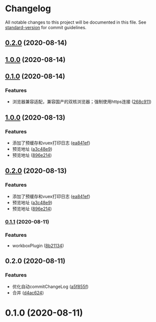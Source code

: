 # Changelog

All notable changes to this project will be documented in this file. See [standard-version](https://github.com/conventional-changelog/standard-version) for commit guidelines.

## [0.2.0](https://github.com/JYbmarawcp/vue-netease-music/compare/v0.1.0...v0.2.0) (2020-08-14)

## [1.0.0](https://github.com/JYbmarawcp/vue-netease-music/compare/v0.1.0...v1.0.0) (2020-08-14)

## [0.1.0](https://github.com/JYbmarawcp/vue-netease-music/compare/v1.0.0...v0.1.0) (2020-08-14)


### Features

* 浏览器兼容适配，兼容国产的双核浏览器；强制使用https连接 ([268c911](https://github.com/JYbmarawcp/vue-netease-music/commit/268c911590180b5920f200e94a8be498f324f983))

## [1.0.0](https://github.com/JYbmarawcp/vue-netease-music/compare/v0.1.1...v1.0.0) (2020-08-13)


### Features

* 添加了预缓存和vuex打印日志 ([ea841ef](https://github.com/JYbmarawcp/vue-netease-music/commit/ea841ef493400ce8960cb3d7f370d0a30aef8d61))
* 预览地址 ([a3c48e9](https://github.com/JYbmarawcp/vue-netease-music/commit/a3c48e9d9dac9e6d0ccad25bd90e7b5aa8278b6c))
* 预览地址 ([896e214](https://github.com/JYbmarawcp/vue-netease-music/commit/896e21463337aeb0ffdd4a6a2df715dfc4dbe296))

## [0.2.0](https://github.com/JYbmarawcp/vue-netease-music/compare/v0.1.1...v0.2.0) (2020-08-13)


### Features

* 添加了预缓存和vuex打印日志 ([ea841ef](https://github.com/JYbmarawcp/vue-netease-music/commit/ea841ef493400ce8960cb3d7f370d0a30aef8d61))
* 预览地址 ([a3c48e9](https://github.com/JYbmarawcp/vue-netease-music/commit/a3c48e9d9dac9e6d0ccad25bd90e7b5aa8278b6c))
* 预览地址 ([896e214](https://github.com/JYbmarawcp/vue-netease-music/commit/896e21463337aeb0ffdd4a6a2df715dfc4dbe296))

### [0.1.1](https://github.com/JYbmarawcp/vue-netease-music/compare/v0.2.0...v0.1.1) (2020-08-11)


### Features

* workboxPlugin ([8b21134](https://github.com/JYbmarawcp/vue-netease-music/commit/8b2113480c14851e42ee535fc02febfb37dd2af3))

## 0.2.0 (2020-08-11)


### Features

* 优化自动commitChangeLog ([a5f855f](https://github.com/JYbmarawcp/vue-netease-music/commit/a5f855f1932b2833a27c015043db59b671fe10a4))
* 合并 ([d4ac624](https://github.com/JYbmarawcp/vue-netease-music/commit/d4ac624e0de902326bbfabec3365d14bc1133f73))

# 0.1.0 (2020-08-11)
